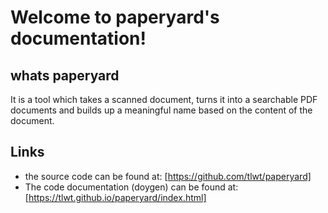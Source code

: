 # Welcome to paperyard's documentation!

## whats paperyard
It is a tool which takes a scanned document, turns it into a searchable PDF documents and builds up a meaningful name based on the content of the document.

## Links

* the source code can be found at:  [https://github.com/tlwt/paperyard]
* The code documentation (doygen) can be found at:   [https://tlwt.github.io/paperyard/index.html]
